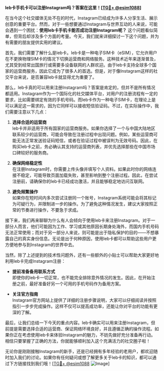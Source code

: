 **leb卡手机卡可以注册Instagram吗？答案在这里！[[TG💪+ @esim1088](https://t.me/s/esim1088)]**

在当今这个社交媒体无处不在的时代，Instagram已经成为许多人分享生活、展示创意的重要平台。然而，对于一些想要通过Instagram与世界互动的人来说，可能会遇到一个困扰：**使用leb卡手机卡能否成功注册Instagram呢？** 这个问题看似简单，但背后却涉及多个方面的考量。今天，我们就来详细探讨一下这个问题，并为有需要的朋友提供实用的建议。

首先，我们需要了解什么是leb卡。leb卡是一种电子SIM卡（eSIM），它允许用户在不更换物理SIM卡的情况下切换运营商和网络服务。这种技术近年来逐渐普及，尤其受到经常出国旅行或需要多设备联网的人群欢迎。由于leb卡支持全球多个国家的运营商服务，因此它成为了很多人的首选。但是，对于像Instagram这样的社交平台来说，是否兼容leb卡就显得尤为重要了。

那么，leb卡真的可以用来注册Instagram吗？答案是肯定的，但并不是所有情况都适用。Instagram作为一个国际化的社交媒体平台，对用户的注册流程有一定的要求，比如需要绑定有效的手机号码。而leb卡作为一种电子SIM卡，在理论上是可以满足这一需求的，因为它同样可以接收短信验证码。不过，在实际操作中，我们需要注意以下几点：

1. **选择合适的运营商**  
   leb卡并非适用于所有国家的运营商服务。如果你选择了一个与中国大陆地区联系较少的运营商，可能会导致在注册过程中出现问题。例如，某些运营商可能无法正常发送验证码短信，或者在验证过程中被误判为无效号码。因此，在购买leb卡之前，务必确认其支持的运营商列表，并优先选择那些在中国市场口碑较好的服务商。

2. **确保网络稳定性**  
   在注册Instagram时，你需要上传头像并填写个人资料。如果此时你的网络连接不稳定，可能导致页面加载失败，甚至影响到整个注册过程。因此，在尝试注册前，请确保你的leb卡已经成功激活，并且能够稳定地访问互联网。

3. **避免频繁操作**  
   如果你在短时间内多次尝试注册同一个账号，Instagram系统可能会将其标记为可疑行为，并限制进一步的操作。为了避免这种情况发生，建议大家按照正常的节奏进行操作，不要急于求成。

接下来，我们再来聊聊为什么有人会倾向于使用leb卡来注册Instagram。对于一部分人而言，他们可能因为工作、学习或其他原因长期身处海外，而国内手机号码无法正常使用；而对于另一部分人来说，则可能是出于隐私保护的目的——不想暴露自己的真实身份信息。无论是出于何种原因，使用leb卡都可以帮助这些用户更方便地参与到Instagram的世界中去。

当然，除了上述提到的技术性问题外，还有一些额外的小贴士可以帮助大家更好地利用leb卡完成Instagram注册：

- **提前准备备用联系方式**  
  即使你的leb卡一切正常，也不能完全排除意外情况的发生。因此，在开始注册之前，最好准备好另一个可用的手机号码作为备用方案。

- **关注官方指南**  
  Instagram官方网站上提供了详细的注册步骤说明，大家可以仔细阅读并按照指引一步步完成操作。这样不仅可以提高成功率，还能让你对平台的功能有更深的了解。

最后，让我们总结一下今天的重点内容。leb卡确实可以用来注册Instagram，但前提是需要选择合适的运营商、保证网络环境良好，并且遵循正确的操作流程。如果你正在考虑使用leb卡来体验Instagram的魅力，不妨先做好充分准备再行动。相信只要掌握了正确的方法，你就能够顺利加入这个充满活力的社交圈子啦！

无论你是刚刚接触Instagram的新手，还是已经拥有多年经验的老用户，都欢迎随时加入我们的讨论。如果你有任何疑问或想了解更多关于leb卡的知识，都可以通过下方链接找到我们哦！[[TG💪+ @esim1088](https://t.me/s/esim1088) ![Image](https://i.postimg.cc/4NQfJmqS/Snipaste-2025-05-13-00-14-12.png)]